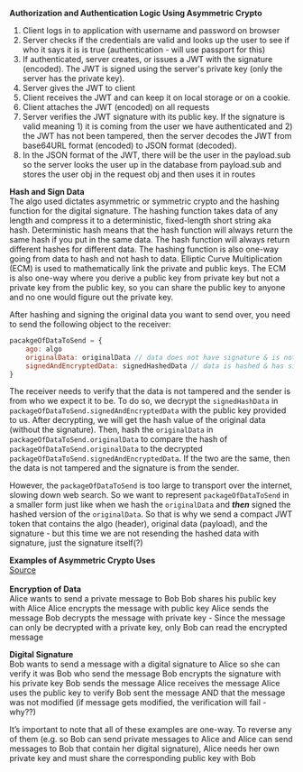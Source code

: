 **Authorization and Authentication Logic Using Asymmetric Crypto** <br>
1) Client logs in to application with username and password on browser
2) Server checks if the credentials are valid and looks up the user to see if who it says it is is true (authentication - will use passport for this)
3) If authenticated, server creates, or issues a JWT with the signature (encoded). The JWT is signed using the server's private key (only the server has the private key). 
4) Server gives the JWT to client
5) Client receives the JWT and can keep it on local storage or on a cookie. 
6) Client attaches the JWT (encoded) on all requests 
7) Server verifies the JWT signature with its public key. If the signature is valid meaning 1) it is coming from the user we have authenticated and 2) the JWT has not been tampered, then the server decodes the JWT from base64URL format (encoded) to JSON format (decoded). 
8) In the JSON format of the JWT, there will be the user in the payload.sub so the server looks the user up in the database from payload.sub and stores the user obj in the request obj and then uses it in routes

**Hash and Sign Data** <br>
The algo used dictates asymmetric or symmetric crypto and the hashing function for the digital signature. The hashing function takes data of any length and compress it to a deterministic, fixed-length short string aka hash. Deterministic hash means that the hash function will always return the same hash if you put in the same data. The hash function will always return different hashes for different data. The hashing function is also one-way going from data to hash and not hash to data. Elliptic Curve Multiplication (ECM) is used to mathematically link the private and public keys. The ECM is also one-way where you derive a public key from private key but not a private key from the public key, so you can share the public key to anyone and no one would figure out the private key. 

After hashing and signing the original data you want to send over, you need to send the following object to the receiver:

```javascript
pacakgeOfDataToSend = {
    ago: algo
    originalData: originalData // data does not have signature & is not hashed
    signedAndEncryptedData: signedHashedData // data is hashed & has signature
}
```
The receiver needs to verify that the data is not tampered and the sender is from who we expect it to be. To do so, we decrypt the ```signedHashData``` in ```packageOfDataToSend.signedAndEncryptedData``` with the public key provided to us. After decrypting, we will get the hash value of the original data (without the signature). 
Then, hash the ```originalData``` in ```packageOfDataToSend.originalData``` to compare the hash of ```packageOfDataToSend.originalData``` to the decrypted ```packageOfDataToSend.signedAndEncryptedData```. If the two are the same, then the data is not tampered and the signature is from the sender.

However, the ```packageOfDataToSend``` is too large to transport over the internet, slowing down web search. So we want to represent ```packageOfDataToSend``` in a smaller form just like when we hash the ```originalData``` and ***then*** signed the hashed version of the ```originalData```. So that is why we send a compact JWT token that contains the algo (header), original data (payload), and the signature - but this time we are not resending the hashed data with signature, just the signature itself(?)

**Examples of Asymmetric Crypto Uses** <br>
[Source](https://securityboulevard.com/2020/06/when-to-use-symmetric-vs-asymmetric-encryption-keyfactor/)<br><br>
**Encryption of Data** <br>
Alice wants to send a private message to Bob
Bob shares his public key with Alice
Alice encrypts the message with public key
Alice sends the message
Bob decrypts the message with private key
    - Since the message can only be decrypted with a private key, only Bob can read the encrypted message


**Digital Signature** <br>
Bob wants to send a message with a digital signature to Alice so she can verify it was Bob who send the message
Bob encrypts the signature with his private key
Bob sends the message
Alice receives the message
Alice uses the public key to verify Bob sent the message AND that the message was not modified (if message gets modified, the verification will fail - why??)


It’s important to note that all of these examples are one-way. To reverse any of them (e.g. so Bob can send private messages to Alice and Alice can send messages to Bob that contain her digital signature), Alice needs her own private key and must share the corresponding public key with Bob

